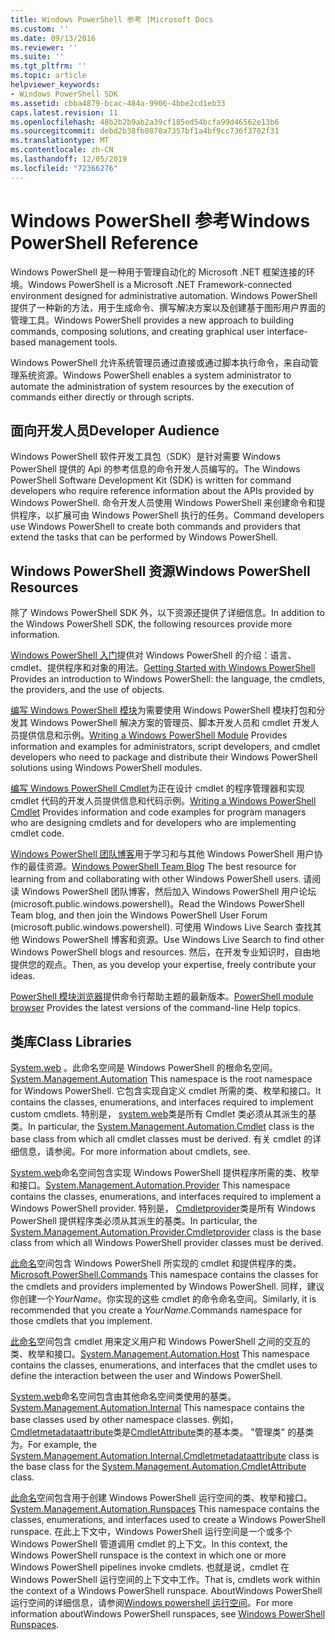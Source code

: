 ```yaml
---
title: Windows PowerShell 参考 |Microsoft Docs
ms.custom: ''
ms.date: 09/13/2016
ms.reviewer: ''
ms.suite: ''
ms.tgt_pltfrm: ''
ms.topic: article
helpviewer_keywords:
- Windows PowerShell SDK
ms.assetid: cbba4879-bcac-484a-9906-4bbe2cd1eb33
caps.latest.revision: 11
ms.openlocfilehash: 48b2b2b9ab2a39cf185ed54bcfa99d46562e13b6
ms.sourcegitcommit: debd2b38fb8070a7357bf1a4bf9cc736f3702f31
ms.translationtype: MT
ms.contentlocale: zh-CN
ms.lasthandoff: 12/05/2019
ms.locfileid: "72366276"
---
```

# <a name="windows-powershell-reference"></a><span data-ttu-id="596c3-102">Windows PowerShell 参考</span><span class="sxs-lookup"><span data-stu-id="596c3-102">Windows PowerShell Reference</span></span>

<span data-ttu-id="596c3-103">Windows PowerShell 是一种用于管理自动化的 Microsoft .NET 框架连接的环境。</span><span class="sxs-lookup"><span data-stu-id="596c3-103">Windows PowerShell is a Microsoft .NET Framework-connected environment designed for administrative automation.</span></span> <span data-ttu-id="596c3-104">Windows PowerShell 提供了一种新的方法，用于生成命令、撰写解决方案以及创建基于图形用户界面的管理工具。</span><span class="sxs-lookup"><span data-stu-id="596c3-104">Windows PowerShell provides a new approach to building commands, composing solutions, and creating graphical user interface-based management tools.</span></span>

<span data-ttu-id="596c3-105">Windows PowerShell 允许系统管理员通过直接或通过脚本执行命令，来自动管理系统资源。</span><span class="sxs-lookup"><span data-stu-id="596c3-105">Windows PowerShell enables a system administrator to automate the administration of system resources by the execution of commands either directly or through scripts.</span></span>

## <a name="developer-audience"></a><span data-ttu-id="596c3-106">面向开发人员</span><span class="sxs-lookup"><span data-stu-id="596c3-106">Developer Audience</span></span>

<span data-ttu-id="596c3-107">Windows PowerShell 软件开发工具包（SDK）是针对需要 Windows PowerShell 提供的 Api 的参考信息的命令开发人员编写的。</span><span class="sxs-lookup"><span data-stu-id="596c3-107">The Windows PowerShell Software Development Kit (SDK) is written for command developers who require reference information about the APIs provided by Windows PowerShell.</span></span> <span data-ttu-id="596c3-108">命令开发人员使用 Windows PowerShell 来创建命令和提供程序，以扩展可由 Windows PowerShell 执行的任务。</span><span class="sxs-lookup"><span data-stu-id="596c3-108">Command developers use Windows PowerShell to create both commands and providers that extend the tasks that can be performed by Windows PowerShell.</span></span>

## <a name="windows-powershell-resources"></a><span data-ttu-id="596c3-109">Windows PowerShell 资源</span><span class="sxs-lookup"><span data-stu-id="596c3-109">Windows PowerShell Resources</span></span>

<span data-ttu-id="596c3-110">除了 Windows PowerShell SDK 外，以下资源还提供了详细信息。</span><span class="sxs-lookup"><span data-stu-id="596c3-110">In addition to the Windows PowerShell SDK, the following resources provide more information.</span></span>

<span data-ttu-id="596c3-111">[Windows PowerShell 入门](/powershell/scripting/getting-started/getting-started-with-windows-powershell)提供对 Windows PowerShell 的介绍：语言、cmdlet、提供程序和对象的用法。</span><span class="sxs-lookup"><span data-stu-id="596c3-111">[Getting Started with Windows PowerShell](/powershell/scripting/getting-started/getting-started-with-windows-powershell) Provides an introduction to Windows PowerShell: the language, the cmdlets, the providers, and the use of objects.</span></span>

<span data-ttu-id="596c3-112">[编写 Windows PowerShell 模块](./module/writing-a-windows-powershell-module.md)为需要使用 Windows PowerShell 模块打包和分发其 Windows PowerShell 解决方案的管理员、脚本开发人员和 cmdlet 开发人员提供信息和示例。</span><span class="sxs-lookup"><span data-stu-id="596c3-112">[Writing a Windows PowerShell Module](./module/writing-a-windows-powershell-module.md) Provides information and examples for administrators, script developers, and cmdlet developers who need to package and distribute their Windows PowerShell solutions using Windows PowerShell modules.</span></span>

<span data-ttu-id="596c3-113">[编写 Windows PowerShell Cmdlet](./cmdlet/writing-a-windows-powershell-cmdlet.md)为正在设计 cmdlet 的程序管理器和实现 cmdlet 代码的开发人员提供信息和代码示例。</span><span class="sxs-lookup"><span data-stu-id="596c3-113">[Writing a Windows PowerShell Cmdlet](./cmdlet/writing-a-windows-powershell-cmdlet.md) Provides information and code examples for program managers who are designing cmdlets and for developers who are implementing cmdlet code.</span></span>

<span data-ttu-id="596c3-114">[Windows PowerShell 团队博客](https://blogs.msdn.microsoft.com/PowerShell/)用于学习和与其他 Windows PowerShell 用户协作的最佳资源。</span><span class="sxs-lookup"><span data-stu-id="596c3-114">[Windows PowerShell Team Blog](https://blogs.msdn.microsoft.com/PowerShell/) The best resource for learning from and collaborating with other Windows PowerShell users.</span></span> <span data-ttu-id="596c3-115">请阅读 Windows PowerShell 团队博客，然后加入 Windows PowerShell 用户论坛 (microsoft.public.windows.powershell)。</span><span class="sxs-lookup"><span data-stu-id="596c3-115">Read the Windows PowerShell Team blog, and then join the Windows PowerShell User Forum (microsoft.public.windows.powershell).</span></span> <span data-ttu-id="596c3-116">可使用 Windows Live Search 查找其他 Windows PowerShell 博客和资源。</span><span class="sxs-lookup"><span data-stu-id="596c3-116">Use Windows Live Search to find other Windows PowerShell blogs and resources.</span></span> <span data-ttu-id="596c3-117">然后，在开发专业知识时，自由地提供您的观点。</span><span class="sxs-lookup"><span data-stu-id="596c3-117">Then, as you develop your expertise, freely contribute your ideas.</span></span>

<span data-ttu-id="596c3-118">[PowerShell 模块浏览器](/powershell/module/)提供命令行帮助主题的最新版本。</span><span class="sxs-lookup"><span data-stu-id="596c3-118">[PowerShell module browser](/powershell/module/) Provides the latest versions of the command-line Help topics.</span></span>

## <a name="class-libraries"></a><span data-ttu-id="596c3-119">类库</span><span class="sxs-lookup"><span data-stu-id="596c3-119">Class Libraries</span></span>

<span data-ttu-id="596c3-120">[System.web](/dotnet/api/System.Management.Automation) 。此命名空间是 Windows PowerShell 的根命名空间。</span><span class="sxs-lookup"><span data-stu-id="596c3-120">[System.Management.Automation](/dotnet/api/System.Management.Automation) This namespace is the root namespace for Windows PowerShell.</span></span> <span data-ttu-id="596c3-121">它包含实现自定义 cmdlet 所需的类、枚举和接口。</span><span class="sxs-lookup"><span data-stu-id="596c3-121">It contains the classes, enumerations, and interfaces required to implement custom cmdlets.</span></span> <span data-ttu-id="596c3-122">特别是， [system.web](/dotnet/api/System.Management.Automation.Cmdlet)类是所有 Cmdlet 类必须从其派生的基类。</span><span class="sxs-lookup"><span data-stu-id="596c3-122">In particular, the [System.Management.Automation.Cmdlet](/dotnet/api/System.Management.Automation.Cmdlet) class is the base class from which all cmdlet classes must be derived.</span></span> <span data-ttu-id="596c3-123">有关 cmdlet 的详细信息，请参阅。</span><span class="sxs-lookup"><span data-stu-id="596c3-123">For more information about cmdlets, see.</span></span>

<span data-ttu-id="596c3-124">[System.web](/dotnet/api/System.Management.Automation.Provider)命名空间包含实现 Windows PowerShell 提供程序所需的类、枚举和接口。</span><span class="sxs-lookup"><span data-stu-id="596c3-124">[System.Management.Automation.Provider](/dotnet/api/System.Management.Automation.Provider) This namespace contains the classes, enumerations, and interfaces required to implement a Windows PowerShell provider.</span></span> <span data-ttu-id="596c3-125">特别是， [Cmdletprovider](/dotnet/api/System.Management.Automation.Provider.CmdletProvider)类是所有 Windows PowerShell 提供程序类必须从其派生的基类。</span><span class="sxs-lookup"><span data-stu-id="596c3-125">In particular, the [System.Management.Automation.Provider.Cmdletprovider](/dotnet/api/System.Management.Automation.Provider.CmdletProvider) class is the base class from which all Windows PowerShell provider classes must be derived.</span></span>

<span data-ttu-id="596c3-126">[此命名](/dotnet/api/Microsoft.PowerShell.Commands)空间包含 Windows PowerShell 所实现的 cmdlet 和提供程序的类。</span><span class="sxs-lookup"><span data-stu-id="596c3-126">[Microsoft.PowerShell.Commands](/dotnet/api/Microsoft.PowerShell.Commands) This namespace contains the classes for the cmdlets and providers implemented by Windows PowerShell.</span></span> <span data-ttu-id="596c3-127">同样，建议你创建一个*YourName*。你实现的这些 cmdlet 的命令命名空间。</span><span class="sxs-lookup"><span data-stu-id="596c3-127">Similarly, it is recommended that you create a *YourName*.Commands namespace for those cmdlets that you implement.</span></span>

<span data-ttu-id="596c3-128">[此命名](/dotnet/api/System.Management.Automation.Host)空间包含 cmdlet 用来定义用户和 Windows PowerShell 之间的交互的类、枚举和接口。</span><span class="sxs-lookup"><span data-stu-id="596c3-128">[System.Management.Automation.Host](/dotnet/api/System.Management.Automation.Host) This namespace contains the classes, enumerations, and interfaces that the cmdlet uses to define the interaction between the user and Windows PowerShell.</span></span>

<span data-ttu-id="596c3-129">[System.web](/dotnet/api/System.Management.Automation.Internal)命名空间包含由其他命名空间类使用的基类。</span><span class="sxs-lookup"><span data-stu-id="596c3-129">[System.Management.Automation.Internal](/dotnet/api/System.Management.Automation.Internal) This namespace contains the base classes used by other namespace classes.</span></span> <span data-ttu-id="596c3-130">例如， [Cmdletmetadataattribute](/dotnet/api/System.Management.Automation.Internal.CmdletMetadataAttribute)类是[CmdletAttribute](/dotnet/api/System.Management.Automation.CmdletAttribute)类的基本类。 "管理类" 的基类为。</span><span class="sxs-lookup"><span data-stu-id="596c3-130">For example, the [System.Management.Automation.Internal.Cmdletmetadataattribute](/dotnet/api/System.Management.Automation.Internal.CmdletMetadataAttribute) class is the base class for the [System.Management.Automation.CmdletAttribute](/dotnet/api/System.Management.Automation.CmdletAttribute) class.</span></span>

<span data-ttu-id="596c3-131">[此命名](/dotnet/api/System.Management.Automation.Runspaces)空间包含用于创建 Windows PowerShell 运行空间的类、枚举和接口。</span><span class="sxs-lookup"><span data-stu-id="596c3-131">[System.Management.Automation.Runspaces](/dotnet/api/System.Management.Automation.Runspaces) This namespace contains the classes, enumerations, and interfaces used to create a Windows PowerShell runspace.</span></span> <span data-ttu-id="596c3-132">在此上下文中，Windows PowerShell 运行空间是一个或多个 Windows PowerShell 管道调用 cmdlet 的上下文。</span><span class="sxs-lookup"><span data-stu-id="596c3-132">In this context, the Windows PowerShell runspace is the context in which one or more Windows PowerShell pipelines invoke cmdlets.</span></span> <span data-ttu-id="596c3-133">也就是说，cmdlet 在 Windows PowerShell 运行空间的上下文中工作。</span><span class="sxs-lookup"><span data-stu-id="596c3-133">That is, cmdlets work within the context of a Windows PowerShell runspace.</span></span> <span data-ttu-id="596c3-134">AboutWindows PowerShell 运行空间的详细信息，请参阅[Windows powershell 运行空间](https://msdn.microsoft.com/en-us/a1582cfe-f06d-4aff-adc6-71f49a860ce9)。</span><span class="sxs-lookup"><span data-stu-id="596c3-134">For more information aboutWindows PowerShell runspaces, see [Windows PowerShell Runspaces](https://msdn.microsoft.com/en-us/a1582cfe-f06d-4aff-adc6-71f49a860ce9).</span></span>
